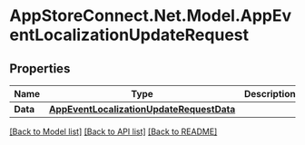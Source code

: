 # AppStoreConnect.Net.Model.AppEventLocalizationUpdateRequest

## Properties

Name | Type | Description | Notes
------------ | ------------- | ------------- | -------------
**Data** | [**AppEventLocalizationUpdateRequestData**](AppEventLocalizationUpdateRequestData.md) |  | 

[[Back to Model list]](../README.md#documentation-for-models) [[Back to API list]](../README.md#documentation-for-api-endpoints) [[Back to README]](../README.md)


